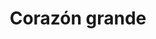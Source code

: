 ---
title: Corazón grande
date: 
draft: false

# descripcion
description : Corazón grande

materials: Plata 925

color: Plateado

dimensions: 2,2cm x 2,2cm

code: 02-14-0212

type: "Dijes"

categories: []

price: $3.260,00

# Images
# first image will be shown in the product page
images:
  # - image: "images/path_to_image"
  # La ubicacion de las imagenes es imagenes/Dijes/Dijes.Plata/02-14-0212-corazon-grande
  - image: "./images/dijes/plata/02-14-0212-corazon-grande.JPG"
---